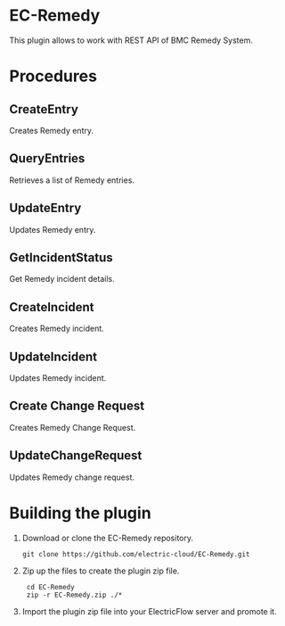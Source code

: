 # EC-Remedy

This plugin allows to work with REST API of BMC Remedy System.


# Procedures

## CreateEntry

Creates Remedy entry.

## QueryEntries

Retrieves a list of Remedy entries.

## UpdateEntry

Updates Remedy entry.

## GetIncidentStatus

Get Remedy incident details.

## CreateIncident

Creates Remedy incident.

## UpdateIncident

Updates Remedy incident.

## Create Change Request

Creates Remedy Change Request.

## UpdateChangeRequest

Updates Remedy change request.



# Building the plugin
1. Download or clone the EC-Remedy repository.

    ```
    git clone https://github.com/electric-cloud/EC-Remedy.git
    ```

5. Zip up the files to create the plugin zip file.

    ```
     cd EC-Remedy
     zip -r EC-Remedy.zip ./*
    ```

6. Import the plugin zip file into your ElectricFlow server and promote it.

